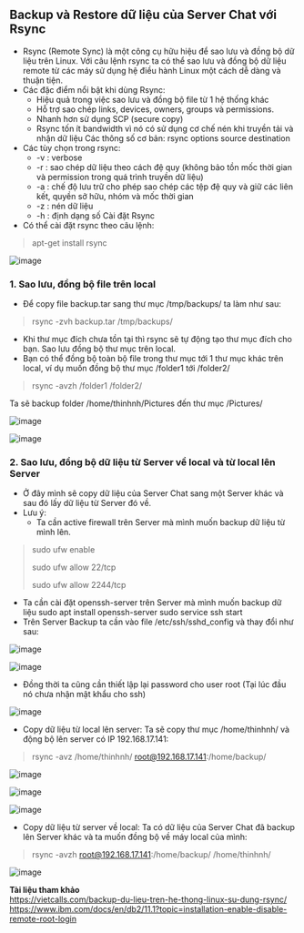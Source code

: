 ## **Backup và Restore dữ liệu của Server Chat với Rsync**

- Rsync (Remote Sync) là một công cụ hữu hiệu để sao lưu và đồng bộ dữ liệu trên Linux. Với câu lệnh rsync ta có thể sao lưu và đồng bộ dữ liệu remote từ các máy sử dụng hệ điều hành Linux một cách dễ dàng và thuận tiện.
- Các đặc điểm nổi bật khi dùng Rsync:
  - Hiệu quả trong việc sao lưu và đồng bộ file từ 1 hệ thống khác
  - Hỗ trợ sao chép links, devices, owners, groups và permissions.
  - Nhanh hơn sử dụng SCP (secure copy)
  - Rsync tốn ít bandwidth vì nó có sử dụng cơ chế nén khi truyền tải và nhận dữ liệu
Các thông số cơ bản:
rsync options source destination
- Các tùy chọn trong rsync:
  - -v : verbose
  - -r : sao chép dữ liệu theo cách đệ quy (không bảo tồn mốc thời gian và permission trong quá trình truyền dữ liệu)
  - -a : chế độ lưu trữ cho phép sao chép các tệp đệ quy và giữ các liên kết, quyền sở hữu, nhóm và mốc thời gian
  - -z : nén dữ liệu
  - -h : định dạng số
Cài đặt Rsync
- Có thể cài đặt rsync theo câu lệnh:
> apt-get install rsync
 
![image](https://user-images.githubusercontent.com/92511177/139781543-ab7fd962-1450-4147-b87e-92ac8e61e31c.png)

### **1. Sao lưu, đồng bộ file trên local**
- Để copy file backup.tar sang thư mục /tmp/backups/ ta làm như sau:

> rsync -zvh backup.tar /tmp/backups/
- Khi thư mục đích chưa tồn tại thì rsync sẽ tự động tạo thư mục đích cho bạn. Sao lưu đồng bộ thư mục trên local.
- Bạn có thể đồng bộ toàn bộ file trong thư mục tới 1 thư mục khác trên local, ví dụ muốn đồng bộ thư mục /folder1 tới /folder2/

> rsync -avzh /folder1 /folder2/

Ta sẽ backup folder /home/thinhnh/Pictures đến thư mục /Pictures/
 
![image](https://user-images.githubusercontent.com/92511177/139781571-714216c1-d866-4adf-8dbe-9c86e1b4977e.png)

![image](https://user-images.githubusercontent.com/92511177/139781581-1eb9449c-47d8-40c6-9eb4-a916384d2b64.png)

### **2. Sao lưu, đồng bộ dữ liệu từ Server về local và từ local lên Server**
- Ở đây mình sẽ copy dữ liệu của Server Chat sang một Server khác và sau đó lấy dữ liệu từ Server đó về.
- Lưu ý: 
  - Ta cần active firewall trên Server mà mình muốn backup dữ liệu từ mình lên.
> sudo ufw enable
> 
> sudo ufw allow 22/tcp
> 
> sudo ufw allow 2244/tcp
  - Ta cần cài đặt openssh-server trên Server mà mình muốn backup dữ liệu
sudo apt install openssh-server
sudo service ssh start
  - Trên Server Backup ta cần vào file /etc/ssh/sshd_config và thay đổi như sau:
 
 ![image](https://user-images.githubusercontent.com/92511177/139781602-7e7b6393-a872-45cc-9c2b-33d165b238d5.png)

 ![image](https://user-images.githubusercontent.com/92511177/139781615-a86bd050-32a8-4cf6-a36b-6da688a14b81.png)

  - Đồng thời ta cũng cần thiết lập lại password cho user root (Tại lúc đầu nó chưa nhận mật khẩu cho ssh)
 
 ![image](https://user-images.githubusercontent.com/92511177/139781637-a7f47bf6-58d2-4c14-95b8-ac91a1321d99.png)

- Copy dữ liệu từ local lên server: Ta sẽ copy thư mục /home/thinhnh/ và động bộ lên server có IP 192.168.17.141:
> rsync -avz /home/thinhnh/ root@192.168.17.141:/home/backup/
 
 ![image](https://user-images.githubusercontent.com/92511177/139781645-69f0f1de-2da5-47c5-a400-89cac257b336.png)

 ![image](https://user-images.githubusercontent.com/92511177/139781654-9897ffc5-6b8f-4235-b3b4-177459207ce4.png)

![image](https://user-images.githubusercontent.com/92511177/139781663-3e37f460-dc67-4d8b-883e-a0f27b3a8396.png)

- Copy dữ liệu từ server về local: Ta có dữ liệu của Server Chat đã backup lên Server khác và ta muốn đồng bộ về máy local của mình:
> rsync -avzh root@192.168.17.141:/home/backup/ /home/thinhnh/
 
![image](https://user-images.githubusercontent.com/92511177/139781672-91c82b87-7128-4f30-a623-f742885b2f31.png)

**Tài liệu tham khảo** <br>
https://vietcalls.com/backup-du-lieu-tren-he-thong-linux-su-dung-rsync/
https://www.ibm.com/docs/en/db2/11.1?topic=installation-enable-disable-remote-root-login

